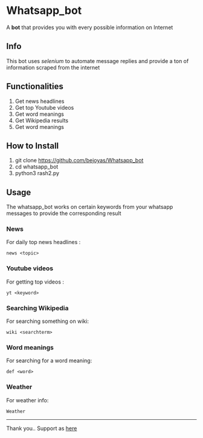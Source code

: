 # Whatsapp_bot

A **bot** that provides you with every possible information on Internet

## Info

This bot uses *selenium* to automate message replies and provide a ton of information scraped from the internet

## Functionalities

1. Get news headlines
2. Get top Youtube videos
3. Get word meanings
4. Get Wikipedia results
5. Get word meanings

## How to Install

1. git clone https://github.com/bejoyas/Whatsapp_bot
2. cd whatsapp_bot
3. python3 rash2.py

## Usage

The whatsapp_bot works on certain keywords from your whatsapp messages to provide the corresponding result

### News

For daily top news headlines :

```
news <topic>
```

### Youtube videos

For getting top videos :

```
yt <keyword>
```

### Searching Wikipedia

For searching something on wiki:

```
wiki <searchterm>
```

### Word meanings

For searching for a word meaning:

```
def <word>
```

### Weather

For weather info:

```
Weather
```
---
Thank you..
Support as [here](github.com/bejoyas/Whatsapp_bot)
